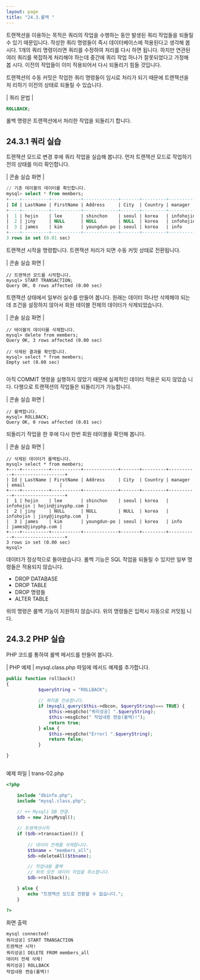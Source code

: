 ```yaml
---
layout: page
title: "24.3.롤백 "
--- 
```

트랜잭션을 이용하는 목적은 쿼리의 작업을 수행하는 동안 발생된 쿼리 작업들을 되돌릴 수 있기 때문입니다. 작성한 쿼리 명령들이 즉시 데이터베이스에 적용된다고 생각해 봅 시다. 1개의 쿼리 명령이라면 쿼리를 수정하여 처리를 다시 하면 됩니다. 하지만 연관된 여러 쿼리를 복잡하게 처리해야 하는데 중간에 쿼리 작업 하나가 잘못되었다고 가정해 봅 시다. 이전의 작업들이 이미 적용되어서 다시 되돌리기 힘들 것입니다.  

트랜잭션의 수동 커밋은 작업한 쿼리 명령들이 임시로 처리가 되기 때문에 트랜잭션을 처 리하기 이전의 상태로 되돌릴 수 있습니다.  

| 쿼리 문법 | 
```sql
ROLLBACK; 
```

롤백 명령은 트랜잭션에서 처리한 작업을 되돌리기 합니다.  

## 24.3.1 쿼리 실습 
트랜잭션 모드로 변경 후에 쿼리 작업을 실습해 봅니다. 먼저 트랜잭션 모드로 작업하기 전의 상태를 미리 확인합니다.  

| 콘솔 실습 화면 | 
```sql
// 기존 테이블의 데이터를 확인합니다.
mysql> select * from members;
+----+----------+-----------+-------------+-------+---------+-----------+-------------------+
| Id | LastName | FirstName | Address     | City  | Country | manager   | email             |
+----+----------+-----------+-------------+-------+---------+-----------+-------------------+
|  1 | hojin    | lee       | shinchon    | seoul | korea   | infohojin | hojin@jinyphp.com |
|  2 | jiny     | NULL      | NULL        | NULL  | korea   | infohojin | jiny@jinyphp.com  |
|  3 | james    | kim       | youngdun-po | seoul | korea   | info      | james@jinyphp.com |
+----+----------+-----------+-------------+-------+---------+-----------+-------------------+
3 rows in set (0.01 sec)

```

트랜잭션 시작을 명령합니다. 트랜잭션 처리가 되면 수동 커밋 상태로 전환됩니다.  

| 콘솔 실습 화면 | 
```
// 트랜잭션 모드를 시작합니다.
mysql> START TRANSACTION;
Query OK, 0 rows affected (0.00 sec)

```

트랜잭션 상태에서 일부러 실수를 만들어 봅니다. 원래는 데이터 하나만 삭제해야 되는데 조건을 설정하지 않아서 회원 테이블 전체의 데이터가 삭제되었습니다.  

| 콘솔 실습 화면 | 
```
// 테이블의 데이터를 삭제합니다.
mysql> delete from members;
Query OK, 3 rows affected (0.00 sec)

// 삭제된 결과를 확인합니다.
mysql> select * from members;
Empty set (0.00 sec)
 
```

아직 COMMIT 명령을 실행하지 않았기 때문에 실제적인 데이터 적용은 되지 않았습 니다. 다행으로 트랜잭션의 작업들은 되돌리기가 가능합니다.  

| 콘솔 실습 화면 | 
```
// 롤백합니다.
mysql> ROLLBACK;
Query OK, 0 rows affected (0.01 sec)

```

되돌리기 작업을 한 후에 다시 한번 회원 테이블을 확인해 봅니다.  

| 콘솔 실습 화면 | 
```
// 삭제된 데이터가 롤백됩니다.
mysql> select * from members;
+----+----------+-----------+-------------+-------+---------+-----------+-------------------+
| Id | LastName | FirstName | Address     | City  | Country | manager   | email             |
+----+----------+-----------+-------------+-------+---------+-----------+-------------------+
|  1 | hojin    | lee       | shinchon    | seoul | korea   | infohojin | hojin@jinyphp.com |
|  2 | jiny     | NULL      | NULL        | NULL  | korea   | infohojin | jiny@jinyphp.com  |
|  3 | james    | kim       | youngdun-po | seoul | korea   | info      | james@jinyphp.com |
+----+----------+-----------+-------------+-------+---------+-----------+-------------------+
3 rows in set (0.00 sec)
mysql>
```

데이터가 정상적으로 돌아왔습니다. 롤백 기능은 SQL 작업을 되돌릴 수 있지만 일부 명 령들은 적용되지 않습니다.  

* DROP DATABASE 
* DROP TABLE 
* DROP 명령들 
* ALTER TABLE 

위의 명령은 롤백 기능이 지원하지 않습니다. 위의 명령들은 입력시 자동으로 커밋됩 니다.  

## 24.3.2 PHP 실습 
PHP 코드를 통하여 롤백 메서드를 만들어 봅니다.  

| PHP 예제 | 
mysql.class.php 파일에 메서드 예제를 추가합니다.  

```php
public function rollback()
{
            $queryString = "ROLLBACK";
                
            // 쿼리를 전송합니다.
            if (mysqli_query($this->dbcon, $queryString)=== TRUE) {
                $this->msgEcho("쿼리성공] ".$queryString);
                $this->msgEcho(" 작업내용 켄슬(롤백)!");
                return true;
            } else {
                $this->msgEcho("Error] ".$queryString);
                return false;
            }

}
 
```

예제 파일 | trans-02.php 
```php
<?php

	include "dbinfo.php";
	include "mysql.class.php";
 
	// ++ Mysqli DB 연결.
	$db = new JinyMysql();

	// 트렌젝션시작
	if ($db->transaction()) {
    	
		// 데이터 전체를 삭제합니다.
		$tbname = "members_all";
		$db->deleteAll($tbname);

		// 작업내용 롤백
		// 위의 모든 데이터 작업을 취소합니다.
		$db->rollback();

	} else {
		echo "트렌젝션 모드로 전환할 수 없습니다.";
	}

?>
```

화면 출력 
```
mysql connected!
쿼리성공] START TRANSACTION
트렌젝션 시작!
쿼리성공] DELETE FROM members_all
데이터 전체 삭제!
쿼리성공] ROLLBACK
작업내용 켄슬(롤백)!
```